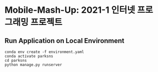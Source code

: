 # Mobile-Mash-Up: 2021-1 인터넷 프로그래밍 프로젝트

## Run Application on Local Environment

```
conda env create -f environment.yaml
conda activate parksns
cd parksns
python manage.py runserver
```